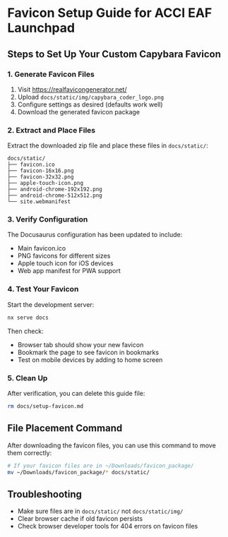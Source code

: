 # Favicon Setup Guide for ACCI EAF Launchpad

## Steps to Set Up Your Custom Capybara Favicon

### 1. Generate Favicon Files

1. Visit <https://realfavicongenerator.net/>
2. Upload `docs/static/img/capybara_coder_logo.png`
3. Configure settings as desired (defaults work well)
4. Download the generated favicon package

### 2. Extract and Place Files

Extract the downloaded zip file and place these files in `docs/static/`:

```
docs/static/
├── favicon.ico
├── favicon-16x16.png
├── favicon-32x32.png
├── apple-touch-icon.png
├── android-chrome-192x192.png
├── android-chrome-512x512.png
└── site.webmanifest
```

### 3. Verify Configuration

The Docusaurus configuration has been updated to include:

- Main favicon.ico
- PNG favicons for different sizes
- Apple touch icon for iOS devices
- Web app manifest for PWA support

### 4. Test Your Favicon

Start the development server:

```bash
nx serve docs
```

Then check:

- Browser tab should show your new favicon
- Bookmark the page to see favicon in bookmarks
- Test on mobile devices by adding to home screen

### 5. Clean Up

After verification, you can delete this guide file:

```bash
rm docs/setup-favicon.md
```

## File Placement Command

After downloading the favicon files, you can use this command to move them correctly:

```bash
# If your favicon files are in ~/Downloads/favicon_package/
mv ~/Downloads/favicon_package/* docs/static/
```

## Troubleshooting

- Make sure files are in `docs/static/` not `docs/static/img/`
- Clear browser cache if old favicon persists
- Check browser developer tools for 404 errors on favicon files
